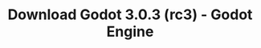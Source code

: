 ---
# Generated by /tools/generators/src/download_archive_generator !!! do not edit by hand !!!
title: 'Download Godot 3.0.3 (rc3) - Godot Engine'
type: 'download/archive'
name: '3.0.3'
flavor: 'rc3'
release_date: '2018-06-02T03:00:00-00:00'
release_notes: 'article/dev-snapshot-godot-3-0-3-rc-3/'
primaryPlatforms:
  - 'android.apk'
  - 'linux.64'
  - 'macos.universal'
  - 'windows.64'
  - 'linux_server.headless.64'
  - 'web'
  - 'templates'
links:
  android.apk:
    name: 'android.apk'
    title: 'Android'
    caption: 'Universal APK (ARM64 + ARMv7 + x86_64 + x86)'
    tags:
      - 'APK download'
      - 'ARM64/v7'
      - 'x86 (64 & 32 bit)'
    hosts:
      github_builds:
        regular: 'https://github.com/godotengine/godot-builds/releases/download/3.0.3-rc3/Godot_v3.0.3-rc3_android_editor.apk'
        mono: '#'
      github:
        regular: 'https://github.com/godotengine/godot/releases/download/3.0.3-rc3/Godot_v3.0.3-rc3_android_editor.apk'
        mono: '#'
  linux.64:
    name: 'linux.64'
    title: 'Linux'
    caption: 'Standard (x86_64)'
    tags:
      - '64 bit'
    hosts:
      github_builds:
        regular: 'https://github.com/godotengine/godot-builds/releases/download/3.0.3-rc3/Godot_v3.0.3-rc3_x11.64.zip'
        mono: 'https://github.com/godotengine/godot-builds/releases/download/3.0.3-rc3/Godot_v3.0.3-rc3_mono_x11_64.zip'
      github:
        regular: 'https://github.com/godotengine/godot/releases/download/3.0.3-rc3/Godot_v3.0.3-rc3_x11.64.zip'
        mono: 'https://github.com/godotengine/godot/releases/download/3.0.3-rc3/Godot_v3.0.3-rc3_mono_x11_64.zip'
  macos.universal:
    name: 'macos.universal'
    title: 'macOS'
    caption: 'Universal (x86_64 + Apple Silicon)'
    tags:
      - 'Intel/Apple Silicon'
      - '64 bit'
    hosts:
      github_builds:
        regular: 'https://github.com/godotengine/godot-builds/releases/download/3.0.3-rc3/Godot_v3.0.3-rc3_osx.universal.zip'
        mono: 'https://github.com/godotengine/godot-builds/releases/download/3.0.3-rc3/Godot_v3.0.3-rc3_mono_osx.universal.zip'
      github:
        regular: 'https://github.com/godotengine/godot/releases/download/3.0.3-rc3/Godot_v3.0.3-rc3_osx.universal.zip'
        mono: 'https://github.com/godotengine/godot/releases/download/3.0.3-rc3/Godot_v3.0.3-rc3_mono_osx.universal.zip'
  windows.64:
    name: 'windows.64'
    title: 'Windows'
    caption: 'Standard (x86_64)'
    tags:
      - '64 bit'
    hosts:
      github_builds:
        regular: 'https://github.com/godotengine/godot-builds/releases/download/3.0.3-rc3/Godot_v3.0.3-rc3_win64.exe.zip'
        mono: 'https://github.com/godotengine/godot-builds/releases/download/3.0.3-rc3/Godot_v3.0.3-rc3_mono_win64.zip'
      github:
        regular: 'https://github.com/godotengine/godot/releases/download/3.0.3-rc3/Godot_v3.0.3-rc3_win64.exe.zip'
        mono: 'https://github.com/godotengine/godot/releases/download/3.0.3-rc3/Godot_v3.0.3-rc3_mono_win64.zip'
  linux_server.headless.64:
    name: 'linux_server.headless.64'
    title: 'Linux Server'
    caption: 'Headless (x86_64)'
    tags:
      - '64 bit'
      - 'Headless'
    hosts:
      github_builds:
        regular: 'https://github.com/godotengine/godot-builds/releases/download/3.0.3-rc3/Godot_v3.0.3-rc3_linux_headless.64.zip'
        mono: 'https://github.com/godotengine/godot-builds/releases/download/3.0.3-rc3/Godot_v3.0.3-rc3_mono_linux_headless_64.zip'
      github:
        regular: 'https://github.com/godotengine/godot/releases/download/3.0.3-rc3/Godot_v3.0.3-rc3_linux_headless.64.zip'
        mono: 'https://github.com/godotengine/godot/releases/download/3.0.3-rc3/Godot_v3.0.3-rc3_mono_linux_headless_64.zip'
  web:
    name: 'web'
    title: 'Web editor'
    caption: ''
    tags:
      - 'Self-hosted'
      - 'Cross-platform'
    hosts:
      github_builds:
        regular: 'https://github.com/godotengine/godot-builds/releases/download/3.0.3-rc3/Godot_v3.0.3-rc3_web_editor.zip'
        mono: '#'
      github:
        regular: 'https://github.com/godotengine/godot/releases/download/3.0.3-rc3/Godot_v3.0.3-rc3_web_editor.zip'
        mono: '#'
  linux.32:
    name: 'linux.32'
    title: 'Linux'
    caption: 'Standard (x86)'
    tags:
      - '32 bit'
    hosts:
      github_builds:
        regular: 'https://github.com/godotengine/godot-builds/releases/download/3.0.3-rc3/Godot_v3.0.3-rc3_x11.32.zip'
        mono: 'https://github.com/godotengine/godot-builds/releases/download/3.0.3-rc3/Godot_v3.0.3-rc3_mono_x11_32.zip'
      github:
        regular: 'https://github.com/godotengine/godot/releases/download/3.0.3-rc3/Godot_v3.0.3-rc3_x11.32.zip'
        mono: 'https://github.com/godotengine/godot/releases/download/3.0.3-rc3/Godot_v3.0.3-rc3_mono_x11_32.zip'
  windows.32:
    name: 'windows.32'
    title: 'Windows'
    caption: 'Standard (x86)'
    tags:
      - '32 bit'
    hosts:
      github_builds:
        regular: 'https://github.com/godotengine/godot-builds/releases/download/3.0.3-rc3/Godot_v3.0.3-rc3_win32.exe.zip'
        mono: 'https://github.com/godotengine/godot-builds/releases/download/3.0.3-rc3/Godot_v3.0.3-rc3_mono_win32.zip'
      github:
        regular: 'https://github.com/godotengine/godot/releases/download/3.0.3-rc3/Godot_v3.0.3-rc3_win32.exe.zip'
        mono: 'https://github.com/godotengine/godot/releases/download/3.0.3-rc3/Godot_v3.0.3-rc3_mono_win32.zip'
  linux_server.64:
    name: 'linux_server.64'
    title: 'Linux Server'
    caption: 'Standard (x86_64)'
    tags:
      - '64 bit'
    hosts:
      github_builds:
        regular: 'https://github.com/godotengine/godot-builds/releases/download/3.0.3-rc3/Godot_v3.0.3-rc3_linux_server.64.zip'
        mono: 'https://github.com/godotengine/godot-builds/releases/download/3.0.3-rc3/Godot_v3.0.3-rc3_mono_linux_server_64.zip'
      github:
        regular: 'https://github.com/godotengine/godot/releases/download/3.0.3-rc3/Godot_v3.0.3-rc3_linux_server.64.zip'
        mono: 'https://github.com/godotengine/godot/releases/download/3.0.3-rc3/Godot_v3.0.3-rc3_mono_linux_server_64.zip'
  aar_library:
    name: 'aar_library'
    title: 'AAR library'
    caption: ''
    tags:
      - 'Android plugins'
      - 'Java'
      - 'Kotlin'
    hosts:
      github_builds:
        regular: 'https://github.com/godotengine/godot-builds/releases/download/3.0.3-rc3/godot-lib.3.0.3.rc3.release.aar'
        mono: 'https://github.com/godotengine/godot-builds/releases/download/3.0.3-rc3/godot-lib.3.0.3.rc3.mono.release.aar'
      github:
        regular: 'https://github.com/godotengine/godot/releases/download/3.0.3-rc3/godot-lib.3.0.3.rc3.release.aar'
        mono: 'https://github.com/godotengine/godot/releases/download/3.0.3-rc3/godot-lib.3.0.3.rc3.mono.release.aar'
  templates:
    name: 'templates'
    title: 'Export templates'
    caption: ''
    tags:
      - 'Used to export your games to all supported platforms'
    hosts:
      github_builds:
        regular: 'https://github.com/godotengine/godot-builds/releases/download/3.0.3-rc3/Godot_v3.0.3-rc3_export_templates.tpz'
        mono: 'https://github.com/godotengine/godot-builds/releases/download/3.0.3-rc3/Godot_v3.0.3-rc3_mono_export_templates.tpz'
      github:
        regular: 'https://github.com/godotengine/godot/releases/download/3.0.3-rc3/Godot_v3.0.3-rc3_export_templates.tpz'
        mono: 'https://github.com/godotengine/godot/releases/download/3.0.3-rc3/Godot_v3.0.3-rc3_mono_export_templates.tpz'
---